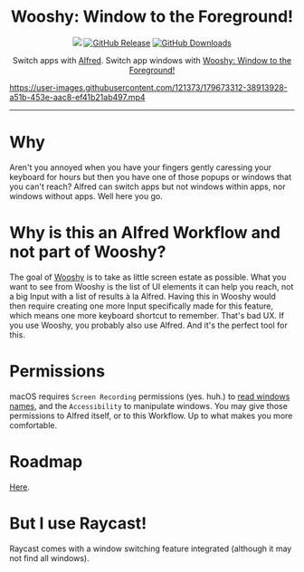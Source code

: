 <h1 align="center">Wooshy: Window to the Foreground!</h1>

<p align="center">
    <a href="https://apps.apple.com/us/app/macos-big-sur/id1526878132?mt=12"><img src="https://img.shields.io/badge/macOS-11.5 Big%20Sur%2B-red"></a>
    <a href="https://github.com/godbout/WooshyWindowToTheForeground/releases"><img src="https://img.shields.io/github/release/godbout/WooshyWindowToTheForeground.svg" alt="GitHub Release"></a>
    <a href="https://github.com/godbout/WooshyWindowToTheForeground/releases"><img src="https://img.shields.io/github/downloads/godbout/WooshyWindowToTheForeground/total.svg" alt="GitHub Downloads"></a>
</p>

<p align="center">
    Switch apps with <a href="https://www.alfredapp.com">Alfred</a>. Switch app windows with <a href="https://github.com/godbout/WooshyWindowToTheForeground/releases/latest">Wooshy: Window to the Foreground!</a>
</p>

https://user-images.githubusercontent.com/121373/179673312-38913928-a51b-453e-aac8-ef41b21ab497.mp4

___

# Why

Aren't you annoyed when you have your fingers gently caressing your keyboard for hours but then you have one of those popups or windows that you can't reach?
Alfred can switch apps but not windows within apps, nor windows without apps. Well here you go.

# Why is this an Alfred Workflow and not part of Wooshy?

The goal of [Wooshy](https://wooshy.app) is to take as little screen estate as possible. What you want to see from Wooshy is the list of UI elements it can help you reach, not a big Input with a list of results à la Alfred.
Having this in Wooshy would then require creating one more Input specifically made for this feature, which means one more keyboard shortcut to remember. That's bad UX.
If you use Wooshy, you probably also use Alfred. And it's the perfect tool for this.

# Permissions

macOS requires `Screen Recording` permissions (yes. huh.) to [read windows names](https://github.com/godbout/WooshyWindowToTheForeground/blob/129f1cdf213988d194135e95a9cdb55621840183/WooshyWindowToTheForeground/Core/Menus/Entrance.swift#L60), and the `Accessibility` to manipulate windows.
You may give those permissions to Alfred itself, or to this Workflow. Up to what makes you more comfortable.

# Roadmap

[Here](https://github.com/godbout/WooshyWindowToTheForeground/issues?q=is%3Aissue+is%3Aopen+label%3Aroadmap).

# But I use Raycast!

Raycast comes with a window switching feature integrated (although it may not find all windows).
